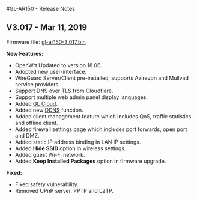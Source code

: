 #GL-AR150 - Release Notes



## V3.017 - Mar 11, 2019

Firmware file: [gl-ar150-3.017.bin](https://dl.gl-inet.com/firmware/ar150/v1/gl-ar150-3.017.bin)

**New Features:**

- OpenWrt Updated to version 18.06.
- Adopted new user-interface.
- WireGuard Server/Client pre-installed, supports Azirevpn and Mullvad service providers.
- Support DNS over TLS from Cloudflare.
- Support multiple web admin panel display languages.
- Added [GL Cloud](https://docs.gl-inet.com/en/3/app/cloud/).
- Added new [DDNS](https://docs.gl-inet.com/en/3/app/ddns/) function.
- Added client management feature which includes QoS, traffic statistics and offline client.
- Added firewall settings page which includes port forwards, open port and DMZ.
- Added static IP address binding in LAN IP settings.
- Added **Hide SSID** option in wireless settings.
- Added guest Wi-Fi network.
- Added **Keep Installed Packages** option in firmware upgrade.

**Fixed:**

- Fixed safety vulnerability.
- Removed UPnP server, PPTP and L2TP.